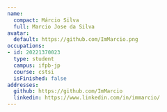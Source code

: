 ```yaml
---
name:
  compact: Márcio Silva
  full: Marcio Jose da Silva
avatar:
  default: https://github.com/ImMarcio.png
occupations:
- id: 20221370023
  type: student
  campus: ifpb-jp
  course: cstsi
  isFinished: false
addresses:
  github: https://github.com/ImMarcio
  linkedin: https://www.linkedin.com/in/immarcio/
---
```


